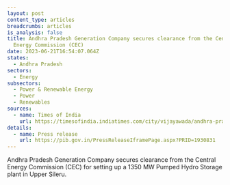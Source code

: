 ```yaml
---
layout: post
content_type: articles
breadcrumbs: articles
is_analysis: false
title: Andhra Pradesh Generation Company secures clearance from the Central
  Energy Commission (CEC)
date: 2023-06-21T16:54:07.064Z
states:
  - Andhra Pradesh
sectors:
  - Energy
subsectors:
  - Power & Renewable Energy
  - Power
  - Renewables
sources:
  - name: Times of India
    url: https://timesofindia.indiatimes.com/city/vijayawada/andhra-pradesh-central-energy-commission-cec-okays-aps-upper-sileru-pumped-storage-project/articleshow/100998644.cms?from=mdr
details:
  - name: Press release
    url: https://pib.gov.in/PressReleaseIframePage.aspx?PRID=1930831
---
```

Andhra Pradesh Generation Company secures clearance from the Central Energy Commission (CEC) for setting up a 1350 MW Pumped Hydro Storage plant in Upper Sileru.